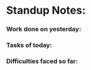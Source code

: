# Standup Notes:

### Work done on yesterday:



### Tasks of today:



### Difficulties faced so far:


